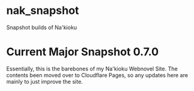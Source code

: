 # nak_snapshot
Snapshot builds of Na'kioku

# Current Major Snapshot 0.7.0

Essentially, this is the barebones of my Na'kioku Webnovel Site. The contents been moved over to Cloudflare Pages, so any updates here are mainly to just improve the site.
